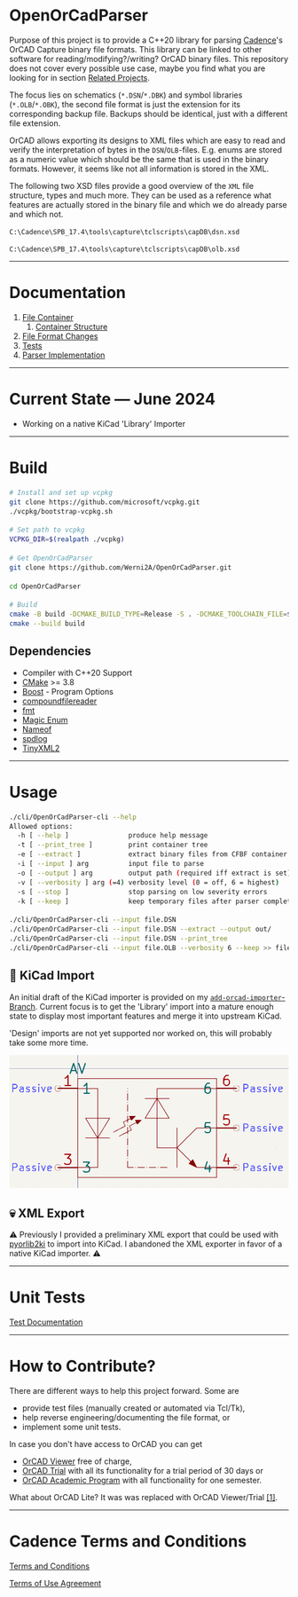 
# OpenOrCadParser

Purpose of this project is to provide a C++20 library for parsing [Cadence](https://en.wikipedia.org/wiki/Cadence_Design_Systems)'s OrCAD Capture binary file formats. This library can be linked to other software for reading/modifying?/writing? OrCAD binary files. This repository does not cover every possible use case, maybe you find what you are looking for in section [Related Projects](doc/related_projects.md).

The focus lies on schematics (`*.DSN`/`*.DBK`) and symbol libraries (`*.OLB`/`*.OBK`), the second file format is just the extension for its corresponding backup file. Backups should be identical, just with a different file extension.

OrCAD allows exporting its designs to XML files which are easy to read and verify the interpretation of bytes in the `DSN`/`OLB`-files. E.g. enums are stored as a numeric value which should be the same that is used in the binary formats. However, it seems like not all information is stored in the XML.

The following two XSD files provide a good overview of the `XML` file structure, types and much more. They can be used as a reference what features are actually stored in the binary file and which we do already parse and which not.

`C:\Cadence\SPB_17.4\tools\capture\tclscripts\capDB\dsn.xsd`

`C:\Cadence\SPB_17.4\tools\capture\tclscripts\capDB\olb.xsd`

---

# Documentation

1. [File Container](/doc/file_container.md)
   1. [Container Structure](/doc/container_structure.md)
2. [File Format Changes](/doc/file_format_changes.md)
3. [Tests](/doc/tests.md)
4. [Parser Implementation](/doc/parser/parser.md)

---

# Current State &mdash; June 2024

- Working on a native KiCad 'Library' Importer

---

# Build

```bash
# Install and set up vcpkg
git clone https://github.com/microsoft/vcpkg.git
./vcpkg/bootstrap-vcpkg.sh

# Set path to vcpkg
VCPKG_DIR=$(realpath ./vcpkg)

# Get OpenOrCadParser
git clone https://github.com/Werni2A/OpenOrCadParser.git

cd OpenOrCadParser

# Build
cmake -B build -DCMAKE_BUILD_TYPE=Release -S . -DCMAKE_TOOLCHAIN_FILE=$VCPKG_DIR/scripts/buildsystems/vcpkg.cmake
cmake --build build
```

## Dependencies

- Compiler with C++20 Support
- [CMake](https://cmake.org/) >= 3.8
- [Boost](https://www.boost.org/) - Program Options
- [compoundfilereader](https://github.com/Microsoft/compoundfilereader)
- [fmt](https://github.com/fmtlib/fmt)
- [Magic Enum](https://github.com/Neargye/magic_enum)
- [Nameof](https://github.com/Neargye/nameof)
- [spdlog](https://github.com/gabime/spdlog)
- [TinyXML2](https://github.com/leethomason/tinyxml2)

---

# Usage

```bash
./cli/OpenOrCadParser-cli --help
Allowed options:
  -h [ --help ]               produce help message
  -t [ --print_tree ]         print container tree
  -e [ --extract ]            extract binary files from CFBF container
  -i [ --input ] arg          input file to parse
  -o [ --output ] arg         output path (required iff extract is set)
  -v [ --verbosity ] arg (=4) verbosity level (0 = off, 6 = highest)
  -s [ --stop ]               stop parsing on low severity errors
  -k [ --keep ]               keep temporary files after parser completed

./cli/OpenOrCadParser-cli --input file.DSN
./cli/OpenOrCadParser-cli --input file.DSN --extract --output out/
./cli/OpenOrCadParser-cli --input file.DSN --print_tree
./cli/OpenOrCadParser-cli --input file.OLB --verbosity 6 --keep >> file.txt
```

## :construction: KiCad Import

An initial draft of the KiCad importer is provided on my [`add-orcad-importer`-Branch](https://gitlab.com/Werni2A/kicad/-/tree/add-orcad-importer?ref_type=heads). Current focus is to get the 'Library' import into a mature enough state to display most important features and merge it into upstream KiCad.

'Design' imports are not yet supported nor worked on, this will probably take some more time.

![KiCad Imported Package](/doc/img/example_kicad_import_package.png)

## :skull: XML Export

:warning: Previously I provided a preliminary XML export that could be used with [pyorlib2ki](https://github.com/fjullien/pyorlib2ki) to import into KiCad. I abandoned the XML exporter in favor of a native KiCad importer. :warning:

---

# Unit Tests

[Test Documentation](doc/tests.md)

---

# How to Contribute?

There are different ways to help this project forward. Some are

- provide test files (manually created or automated via Tcl/Tk),
- help reverse engineering/documenting the file format, or
- implement some unit tests.

In case you don't have access to OrCAD you can get

- [OrCAD Viewer](https://www.orcad.com/downloads/orcad-viewer) free of charge,
- [OrCAD Trial](https://dev.orcad.com/orcad-free-trial) with all its functionality for a trial period of 30 days or
- [OrCAD Academic Program](https://www.orcad.com/orcad-academic-program) with all functionality for one semester.

What about OrCAD Lite? It was was replaced with OrCAD Viewer/Trial [[1]](https://www.orcad.com/resources/download-orcad-lite).

---

# Cadence Terms and Conditions

[Terms and Conditions](https://www.cadence.com/content/dam/cadence-www/global/en_US/documents/terms-and-conditions/cadence-orcad.pdf)

[Terms of Use Agreement](https://www.cadence.com/en_US/home/terms-of-use-agreement.html)
